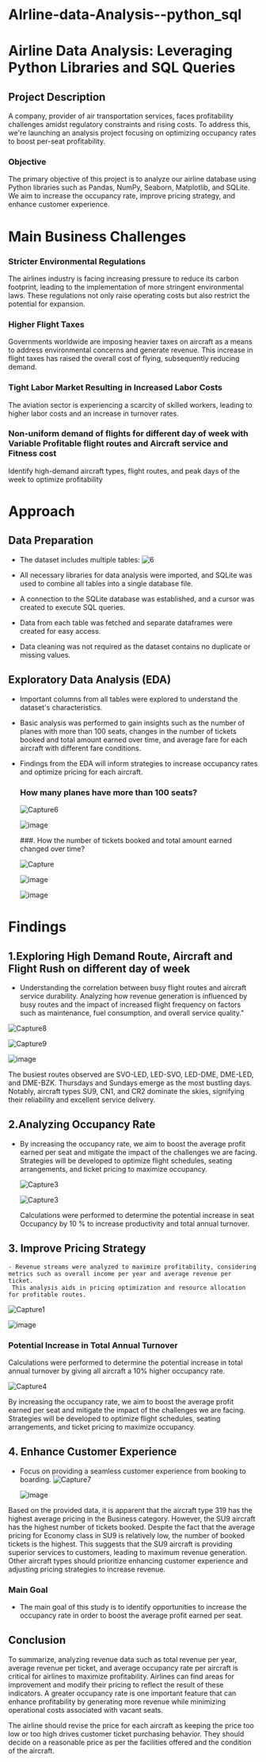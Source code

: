 # AIrline-data-Analysis--python_sql
# Airline Data Analysis: Leveraging Python Libraries and SQL Queries

## Project Description

A company, provider of air transportation services, faces profitability challenges amidst regulatory constraints and rising costs. To address this, we're launching an analysis project focusing on optimizing occupancy rates to boost per-seat profitability.

### Objective
The primary objective of this project is to analyze our airline database using Python libraries such as Pandas, NumPy, Seaborn, Matplotlib, and SQLite. We aim to increase the occupancy rate, improve pricing strategy, and enhance customer experience.

# Main Business Challenges

### Stricter Environmental Regulations
The airlines industry is facing increasing pressure to reduce its carbon footprint, leading to the implementation of more stringent environmental laws. These regulations not only raise operating costs but also restrict the potential for expansion.

### Higher Flight Taxes
Governments worldwide are imposing heavier taxes on aircraft as a means to address environmental concerns and generate revenue. This increase in flight taxes has raised the overall cost of flying, subsequently reducing demand.

### Tight Labor Market Resulting in Increased Labor Costs
The aviation sector is experiencing a scarcity of skilled workers, leading to higher labor costs and an increase in turnover rates.

### Non-uniform demand of flights for different day of week with Variable Profitable flight routes and Aircraft service and Fitness cost 
Identify high-demand aircraft types, flight routes, and peak days of the week to optimize profitability


# Approach

## Data Preparation
- The dataset includes multiple tables:
  ![6](https://github.com/ABhishek213490/AIrline-data-Analysis--python_sql/assets/161066148/bc280472-b798-466a-aeaf-60a6a149b735)

- All necessary libraries for data analysis were imported, and SQLite was used to combine all tables into a single database file.
- A connection to the SQLite database was established, and a cursor was created to execute SQL queries.
- Data from each table was fetched and separate dataframes were created for easy access.
- Data cleaning was not required as the dataset contains no duplicate or missing values.

## Exploratory Data Analysis (EDA)
- Important columns from all tables were explored to understand the dataset's characteristics.
- Basic analysis was performed to gain insights such as the number of planes with more than 100 seats, changes in the number of tickets booked and total amount earned over time, and average fare for each aircraft with 
   different fare conditions.
- Findings from the EDA will inform strategies to increase occupancy rates and optimize pricing for each aircraft.
  ### How many planes have more than 100 seats?
  ![Capture6](https://github.com/ABhishek213490/AIrline-data-Analysis--python_sql/assets/161066148/6b5d21dd-9257-4726-b3fa-2613c61bf76a)
  
  ![image](https://github.com/ABhishek213490/AIrline-data-Analysis--python_sql/assets/161066148/c30dd713-b32a-4436-b977-ef2f9a627f2f)

  ###. How the number of tickets booked and total amount earned changed over time?
  
  ![Capture](https://github.com/ABhishek213490/AIrline-data-Analysis--python_sql/assets/161066148/077585fe-43ef-4634-baa9-379cbec1fde8)


  ![image](https://github.com/ABhishek213490/AIrline-data-Analysis--python_sql/assets/161066148/dd4f9c85-fc85-4e09-a52c-f5643da98ebc)


  ![image](https://github.com/ABhishek213490/AIrline-data-Analysis--python_sql/assets/161066148/e4566041-c910-4492-ac93-ca9aa1933de2)

# Findings

## 1.Exploring High Demand Route, Aircraft and Flight Rush on different day of week 

- Understanding the correlation between busy flight routes and aircraft service durability. Analyzing how revenue generation is influenced by busy routes and the impact of increased flight frequency on factors such as maintenance, fuel consumption, and overall service quality."

![Capture8](https://github.com/ABhishek213490/AIrline-data-Analysis--python_sql/assets/161066148/42bced57-d157-4793-818e-b4bd13c40c2b)

![Capture9](https://github.com/ABhishek213490/AIrline-data-Analysis--python_sql/assets/161066148/1b6ae892-2ab1-4913-8527-5d498bb43212)

![image](https://github.com/ABhishek213490/AIrline-data-Analysis--python_sql/assets/161066148/91aa1f7b-78d9-4857-931c-a0a3627199c2)

The busiest routes observed are SVO-LED, LED-SVO, LED-DME, DME-LED, and DME-BZK. Thursdays and Sundays emerge as the most bustling days. Notably, aircraft types SU9, CN1, and CR2 dominate the skies, signifying their reliability and excellent service delivery.
  

## 2.Analyzing Occupancy Rate
- By increasing the occupancy rate, we aim to boost the average profit earned per seat and mitigate the impact of the challenges we are facing.
  Strategies will be developed to optimize flight schedules, seating arrangements, and ticket pricing to maximize occupancy.
 
  ![Capture3](https://github.com/ABhishek213490/AIrline-data-Analysis--python_sql/assets/161066148/e8f6b8bd-3dbd-44ca-b63f-beaccb84d978)

  ![Capture3](https://github.com/ABhishek213490/AIrline-data-Analysis--python_sql/assets/161066148/63d0fbec-eb20-4c23-9664-6b2dc71ef573)

  Calculations were performed to determine the potential increase in seat Occupancy by 10 %  to increase productivity and total annual turnover.
  
## 3. Improve Pricing Strategy
    - Revenue streams were analyzed to maximize profitability, considering metrics such as overall income per year and average revenue per ticket.
     This analysis aids in pricing optimization and resource allocation for profitable routes.

  ![Capture1](https://github.com/ABhishek213490/AIrline-data-Analysis--python_sql/assets/161066148/4ac41b32-780a-41dd-9aa0-863f09af22af)

  ![image](https://github.com/ABhishek213490/AIrline-data-Analysis--python_sql/assets/161066148/261ca88f-cf10-4c12-844e-6d4fa0c1102d)

### Potential Increase in Total Annual Turnover
   Calculations were performed to determine the potential increase in total annual turnover by giving all aircraft a 10% higher occupancy rate.

  ![Capture4](https://github.com/ABhishek213490/AIrline-data-Analysis--python_sql/assets/161066148/d77c3536-4a86-42d6-ad22-e5ff72160cc9)

  By increasing the occupancy rate, we aim to boost the average profit earned per seat and mitigate the impact of the challenges we are facing.
  Strategies will be developed to optimize flight schedules, seating arrangements, and ticket pricing to maximize occupancy.


## 4. Enhance Customer Experience
- Focus on providing a seamless customer experience from booking to boarding.
  ![Capture7](https://github.com/ABhishek213490/AIrline-data-Analysis--python_sql/assets/161066148/b15305fb-0a80-4b0a-9807-5b6777898e38)

  ![image](https://github.com/ABhishek213490/AIrline-data-Analysis--python_sql/assets/161066148/060d38cd-127d-4055-9b1a-06603caea832)

Based on the provided data, it is apparent that the aircraft type 319 has the highest average pricing in the Business category. However, the SU9 aircraft has the highest number of tickets booked. Despite the fact that the average pricing for Economy class in SU9 is relatively low, the number of booked tickets is the highest. This suggests that the SU9 aircraft is providing superior services to customers, leading to maximum revenue generation. Other aircraft types should prioritize enhancing customer experience and adjusting pricing strategies to increase revenue.

### Main Goal
- The main goal of this study is to identify opportunities to increase the occupancy rate in order to boost the average profit earned per seat.

## Conclusion
To summarize, analyzing revenue data such as total revenue per year, average revenue per ticket, and average occupancy rate per aircraft is critical for airlines to maximize profitability. Airlines can find areas for improvement and modify their pricing to reflect the result of these indicators. A greater occupancy rate is one important feature that can enhance profitability by generating more revenue while minimizing operational costs associated with vacant seats.

The airline should revise the price for each aircraft as keeping the price too low or too high drives customer ticket purchasing behavior. They should decide on a reasonable price as per the facilities offered and the condition of the aircraft.
